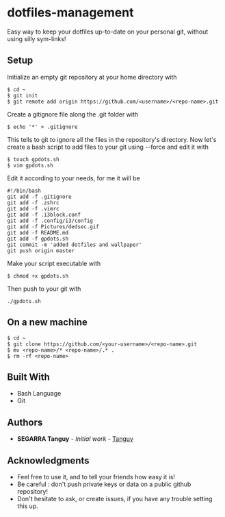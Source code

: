 # dotfiles-management

Easy way to keep your dotfiles up-to-date on your personal git, without using silly sym-links!

## Setup

Initialize an empty git repository at your home directory with

```
$ cd ~
$ git init
$ git remote add origin https://github.com/<username>/<repo-name>.git
```

Create a gitignore file along the .git folder with

```
$ echo '*' > .gitignore
```

This tells to git to ignore all the files in the repository's directory.
Now let's create a bash script to add files to your git using --force and edit it with

```
$ touch gpdots.sh
$ vim gpdots.sh
```

Edit it according to your needs, for me it will be 

```
#!/bin/bash
git add -f .gitignore
git add -f .zshrc
git add -f .vimrc
git add -f .i3block.conf
git add -f .config/i3/config
git add -f Pictures/dedsec.gif
git add -f README.md
git add -f gpdots.sh
git commit -m 'added dotfiles and wallpaper'
git push origin master
```

Make your script executable with

```
$ chmod +x gpdots.sh
```

Then push to your git with

```
./gpdots.sh
```

## On a new machine

```
$ cd ~
$ git clone https://github.com/<your-username>/<repo-name>.git
$ mv <repo-name>/* <repo-name>/.* .
$ rm -rf <repo-name>
```

## Built With

* Bash Language
* Git

## Authors

* **SEGARRA Tanguy** - *Initial work* - [Tanguy](https://github.com/tanguysegarra/)

## Acknowledgments

* Feel free to use it, and to tell your friends how easy it is!
* Be careful : don't push private keys or data on a public github repository!
* Don't hesitate to ask, or create issues, if you have any trouble setting this up.

